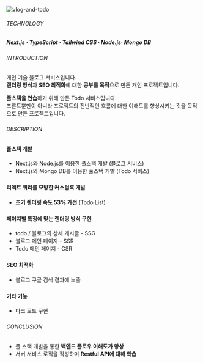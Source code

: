 ![vlog-and-todo](https://github.com/jhchoi1182/portfolio/assets/116577489/70ed7fdb-ea95-42d1-ab02-091e3a961e05)

###### TECHNOLOGY

##### Next.js · TypeScript · Tailwind CSS · Node.js· Mongo DB

###

###### INTRODUCTION

개인 기술 블로그 서비스입니다.  
**렌더링 방식**과 **SEO 최적화**에 대한 **공부를 목적**으로 만든 개인 프로젝트입니다.

**풀스택을 연습**하기 위해 만든 Todo 서비스입니다.  
프론트뿐만이 아니라 프로젝트의 전반적인 흐름에 대한 이해도를 향상시키는 것을 목적으로 만든 프로젝트입니다.

###

###### DESCRIPTION

#### 풀스택 개발

- Next.js와 Node.js를 이용한 풀스택 개발 (블로그 서비스)
- Next.js와 Mongo DB를 이용한 풀스택 개발 (Todo 서비스)

###

#### 리액트 쿼리를 모방한 커스텀훅 개발

- **초기 렌더링 속도 53% 개선** (Todo List)

###

#### 페이지별 특징에 맞는 렌더링 방식 구현

- todo / 블로그의 상세 게시글 - SSG
- 블로그 메인 페이지 - SSR
- Todo 메인 페이지 - CSR

###

#### SEO 최적화

- 블로그 구글 검색 결과에 노출

###

#### 기타 기능

- 다크 모드 구현

###

###### CONCLUSION

- 풀 스택 개발을 통한 **백엔드 플로우 이해도가 향상**
- 서버 서비스 로직을 작성하며 **Restful API에 대해 학습**
